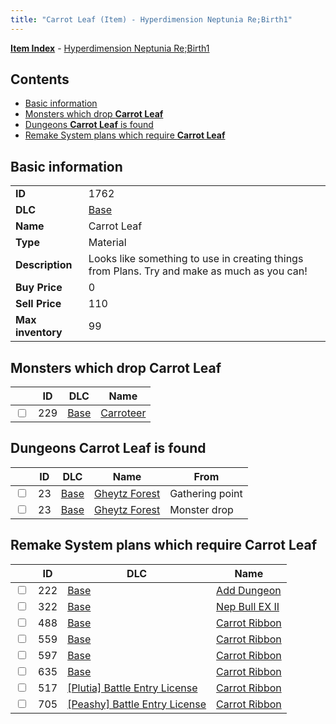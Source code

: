 ```yaml
---
title: "Carrot Leaf (Item) - Hyperdimension Neptunia Re;Birth1"
---
```


[**Item Index**](/neptunia/rb1/item/index.html) - [Hyperdimension Neptunia Re;Birth1](/neptunia/rb1)

## Contents

- [Basic information](#basic-information)
- [Monsters which drop **Carrot Leaf**](#monsters-which-drop-carrot-leaf)
- [Dungeons **Carrot Leaf** is found](#dungeons-carrot-leaf-is-found)
- [Remake System plans which require **Carrot Leaf**](#remake-system-plans-which-require-carrot-leaf)

## Basic information

|   |   |
| -- | -- |
| **ID** | 1762 |
| **DLC** | [Base](/neptunia/rb1/dlc/1-base.html) |
| **Name** | Carrot Leaf |
| **Type** | Material |
| **Description** | Looks like something to use in creating things from Plans. Try and make as much as you can! |
| **Buy Price** | 0 |
| **Sell Price** | 110 |
| **Max inventory** | 99 |


## Monsters which drop **Carrot Leaf**

|    | ID | DLC | Name |
| -- | -- | --- | ---- |
| <input type="checkbox" id="rb1-monster-1-229" class="trackbox" /> | 229 | [Base](/neptunia/rb1/dlc/1-base.html) | [Carroteer](/neptunia/rb1/monster/1-229-carroteer.html) |


## Dungeons **Carrot Leaf** is found

|    | ID | DLC | Name | From |
| -- | -- | --- | ---- | ---- |
| <input type="checkbox" id="rb1-dungeon-1-23" class="trackbox" /> | 23 | [Base](/neptunia/rb1/dlc/1-base.html) | [Gheytz Forest](/neptunia/rb1/dungeon/1-23-gheytz-forest.html) | Gathering point |
| <input type="checkbox" id="rb1-dungeon-1-23" class="trackbox" /> | 23 | [Base](/neptunia/rb1/dlc/1-base.html) | [Gheytz Forest](/neptunia/rb1/dungeon/1-23-gheytz-forest.html) | Monster drop |


## Remake System plans which require **Carrot Leaf**

|    | ID | DLC | Name |
| -- | -- | --- | ---- |
| <input type="checkbox" id="rb1-quest-1-222" class="trackbox" /> | 222 | [Base](/neptunia/rb1/dlc/1-base.html) | [Add Dungeon](/neptunia/rb1/quest/1-222-add-dungeon.html) |
| <input type="checkbox" id="rb1-quest-1-322" class="trackbox" /> | 322 | [Base](/neptunia/rb1/dlc/1-base.html) | [Nep Bull EX II](/neptunia/rb1/quest/1-322-nep-bull-ex-ii.html) |
| <input type="checkbox" id="rb1-quest-1-488" class="trackbox" /> | 488 | [Base](/neptunia/rb1/dlc/1-base.html) | [Carrot Ribbon](/neptunia/rb1/quest/1-488-carrot-ribbon.html) |
| <input type="checkbox" id="rb1-quest-1-559" class="trackbox" /> | 559 | [Base](/neptunia/rb1/dlc/1-base.html) | [Carrot Ribbon](/neptunia/rb1/quest/1-559-carrot-ribbon.html) |
| <input type="checkbox" id="rb1-quest-1-597" class="trackbox" /> | 597 | [Base](/neptunia/rb1/dlc/1-base.html) | [Carrot Ribbon](/neptunia/rb1/quest/1-597-carrot-ribbon.html) |
| <input type="checkbox" id="rb1-quest-1-635" class="trackbox" /> | 635 | [Base](/neptunia/rb1/dlc/1-base.html) | [Carrot Ribbon](/neptunia/rb1/quest/1-635-carrot-ribbon.html) |
| <input type="checkbox" id="rb1-quest-7-517" class="trackbox" /> | 517 | [[Plutia] Battle Entry License](/neptunia/rb1/dlc/7-plutia.html) | [Carrot Ribbon](/neptunia/rb1/quest/7-517-carrot-ribbon.html) |
| <input type="checkbox" id="rb1-quest-8-705" class="trackbox" /> | 705 | [[Peashy] Battle Entry License](/neptunia/rb1/dlc/8-peashy.html) | [Carrot Ribbon](/neptunia/rb1/quest/8-705-carrot-ribbon.html) |
